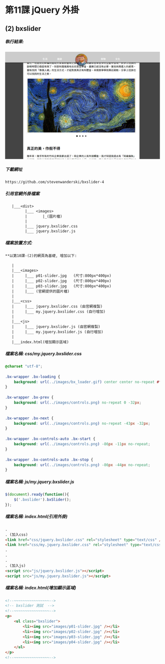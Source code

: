 # 第11課 jQuery 外掛


## (2) bxslider


##### 執行結果:
![GitHub Logo](/imgs/results11-2.jpg)


##### 下載網址
```
https://github.com/stevenwanderski/bxslider-4
```



##### 引用官網外掛檔案
```
   |___<dist>
         |___ <images>
         |       |_(圖片檔)
         |        
         |___ jquery.bxslider.css
         |___ jquery.bxslider.js
```



##### 檔案放置方式:
```
**以第10課-(2)的網頁為基礎, 增加以下:

   | 
   |___<images>
   |     |___ p01-slider.jpg   (尺寸:800px*400px)
   |     |___ p02-slider.jpg   (尺寸:800px*400px)
   |     |___ p03-slider.jpg   (尺寸:800px*400px)
   |     |___ (官網提供的圖片檔)   
   |     
   |___<css>
   |     |___ jquery.bxslider.css (由官網複製)
   |     |___ my.jquery.bxslider.css (自行增加) 
   |
   |___<js>
   |     |___ jquery.bxslider.js (由官網複製)    
   |     |___ my.jquery.bxslider.js (自行增加)     
   |
   |___index.html(增加顯示區域)  
```



##### 檔案名稱: css/my.jquery.bxslider.css
```css
@charset "utf-8";

.bx-wrapper .bx-loading {
    background: url(../images/bx_loader.gif) center center no-repeat #ffffff;
}

.bx-wrapper .bx-prev {
    background: url(../images/controls.png) no-repeat 0 -32px;
}

.bx-wrapper .bx-next {
    background: url(../images/controls.png) no-repeat -43px -32px;
}

.bx-wrapper .bx-controls-auto .bx-start {
    background: url(../images/controls.png) -86px -11px no-repeat;
}

.bx-wrapper .bx-controls-auto .bx-stop {
    background: url(../images/controls.png) -86px -44px no-repeat;
}
```



##### 檔案名稱: js/my.jquery.bxslider.js
```js
$(document).ready(function(){
    $('.bxslider').bxSlider();
});
```



##### 檔案名稱: index.html(引用外掛)  
```html
.
. (加入css)
<link href="css/jquery.bxslider.css" rel="stylesheet" type="text/css" />
<link href="css/my.jquery.bxslider.css" rel="stylesheet" type="text/css" />
.
.
.
. (加入js)
<script src="js/jquery.bxslider.js"></script>   
<script src="js/my.jquery.bxslider.js"></script> 
```



##### 檔案名稱: index.html(增加顯示區域)  
```html
<!--~~~~~~~~~~~~~~~~-->
<!-- bxslider 測試  -->
<!--~~~~~~~~~~~~~~~~-->
<p>        
    <ul class="bxslider">
        <li><img src="images/p01-slider.jpg" /></li>
        <li><img src="images/p02-slider.jpg" /></li>
        <li><img src="images/p03-slider.jpg" /></li>
        <li><img src="images/p04-slider.jpg" /></li>
    </ul>
</p>
<!--~~~~~~~~~~~~~~~~--> 
```
